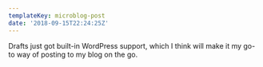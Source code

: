 ```yaml
---
templateKey: microblog-post
date: '2018-09-15T22:24:25Z'
---
```


Drafts just got built-in WordPress support, which I think will make it my go-to way of posting to my blog on the go.

